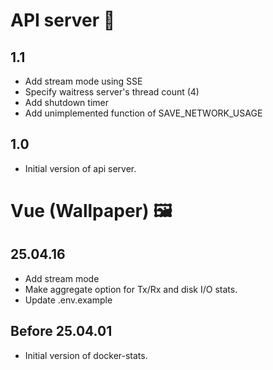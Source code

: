 # API server 🐋

## 1.1
- Add stream mode using SSE
- Specify waitress server's thread count (4)
- Add shutdown timer
- Add unimplemented function of SAVE_NETWORK_USAGE

## 1.0
- Initial version of api server.

# Vue (Wallpaper) 🖼️

## 25.04.16
- Add stream mode
- Make aggregate option for Tx/Rx and disk I/O stats.
- Update .env.example

## Before 25.04.01
- Initial version of docker-stats.